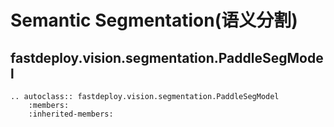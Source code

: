 # Semantic Segmentation(语义分割)

## fastdeploy.vision.segmentation.PaddleSegModel

```{eval-rst}
.. autoclass:: fastdeploy.vision.segmentation.PaddleSegModel
    :members:
    :inherited-members:
```
